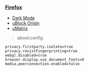 ### [Firefox](https://www.mozilla.org/fr/firefox/all/)

- [Dark Mode](https://addons.mozilla.org/fr/firefox/addon/dark-mode-webextension)
- [uBlock Origin](https://addons.mozilla.org/fr/firefox/addon/ublock-origin)
- [uMatrix](https://addons.mozilla.org/en-US/firefox/addon/umatrix/)

> about:config

    privacy.firstparty.isolate=true
    privacy.resistFingerprinting=true
    webgl.disabled=true
    browser.display.use_document_fonts=0
    media.peerconnection.enabled=false